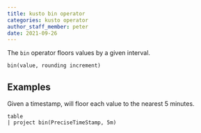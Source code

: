 ```yaml
---
title: kusto bin operator
categories: kusto operator
author_staff_member: peter
date: 2021-09-26
---
```


The `bin` operator floors values by a given interval.

```
bin(value, rounding increment)
```

## Examples

Given a timestamp, will floor each value to the nearest 5 minutes.
```kusto
table
| project bin(PreciseTimeStamp, 5m)
```